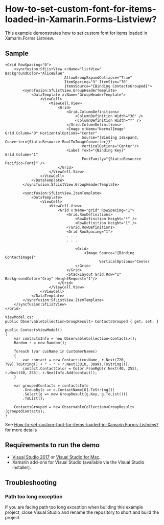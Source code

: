 # How-to-set-custom-font-for-items-loaded-in-Xamarin.Forms-Listview?

This example demonstrates how to set custom font for items loaded in Xamarin.Forms Listview.

## Sample

```xaml
<Grid RowSpacing="0">
    <syncfusion:SfListView x:Name="listView" BackgroundColor="AliceBlue"
                           AllowGroupExpandCollapse="True"
                           ItemSpacing="3" ItemSize="70"
                           ItemsSource="{Binding ContactsGrouped}">
        <syncfusion:SfListView.GroupHeaderTemplate>
            <DataTemplate x:Name="GroupHeaderTemplate">
                <ViewCell>
                    <ViewCell.View>
                        <Grid>
                            <Grid.ColumnDefinitions>
                                <ColumnDefinition Width="30" />
                                <ColumnDefinition Width="*" />
                            </Grid.ColumnDefinitions>
                            <Image x:Name="NormalImage" Grid.Column="0" HorizontalOptions="Center"
                                   Source="{Binding IsExpand, Converter={StaticResource BoolToImageConverter}}"
                                   VerticalOptions="Center"/>
                            <Label Text="{Binding Key}" Grid.Column="1"
                                   FontFamily="{StaticResource Pacifico-Font}" />
                        </Grid>
                    </ViewCell.View>
                </ViewCell>
            </DataTemplate>
        </syncfusion:SfListView.GroupHeaderTemplate>

        <syncfusion:SfListView.ItemTemplate>
            <DataTemplate>
                <ViewCell>
                    <ViewCell.View>
                        <Grid x:Name="grid" RowSpacing="1">
                            <Grid.RowDefinitions>
                                <RowDefinition Height="*" />
                                <RowDefinition Height="1" />
                            </Grid.RowDefinitions>
                            <Grid RowSpacing="1">
                            . . .
                            . . .

                                <Grid>
                                    <Image Source="{Binding ContactImage}"
                                           VerticalOptions="Center                                
                                </Grid>
                            </Grid>
                            <StackLayout Grid.Row="1" BackgroundColor="Gray" HeightRequest="1"/>
                        </Grid>
                    </ViewCell.View>
                </ViewCell>
            </DataTemplate>
        </syncfusion:SfListView.ItemTemplate>
    </syncfusion:SfListView>
</Grid>

ViewModel.cs:
public ObservableCollection<GroupResult> ContactsGrouped { get; set; }

public ContactsViewModel()
{
    var contactsInfo = new ObservableCollection<Contacts>();
    Random r = new Random();

    foreach (var cusName in CustomerNames)
    {
        var contact = new Contacts(cusName, r.Next(720, 799).ToString() + " - " + r.Next(3010, 3999).ToString());
        contact.ContactColor = Color.FromRgb(r.Next(40, 255), r.Next(40, 255), r.NextInfo.Add(contact));
    }

    var groupedContacts = contactsInfo
        .GroupBy(c => c.ContactName[0].ToString())
        .Select(g => new GroupResult(g.Key, g.ToList()))
        .ToList();

    ContactsGrouped = new ObservableCollection<GroupResult>(groupedContacts);
}
```

See [How-to-set-custom-font-for-items-loaded-in-Xamarin.Forms-Listview?](https://www.syncfusion.com/kb/9733/how-to-set-custom-font-for-items-loaded-in-xamarin-forms-listview) for more details

## Requirements to run the demo

* [Visual Studio 2017](https://visualstudio.microsoft.com/downloads/) or [Visual Studio for Mac](https://visualstudio.microsoft.com/vs/mac/).
* Xamarin add-ons for Visual Studio (available via the Visual Studio installer).

## Troubleshooting

### Path too long exception

If you are facing path too long exception when building this example project, close Visual Studio and rename the repository to short and build the project.
